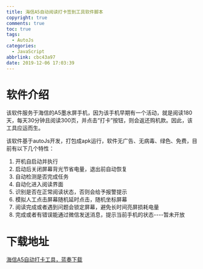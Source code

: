 ```yaml
---
title: 海信A5自动阅读打卡签到工具软件脚本
copyright: true
comments: true
toc: true
tags:
  - AutoJs
categories:
  - JavaScript
abbrlink: cbc43a97
date: 2019-12-06 17:03:39
---
```


# 软件介绍

该软件服务于海信的A5墨水屏手机，因为该手机早期有一个活动，就是阅读180天，每天30分钟且阅读300页，并点击“打卡”按钮，则会返还购机款。因此，该工具应运而生。

该软件基于autoJs开发，打包成apk运行，软件无广告、无病毒、绿色、免费，目前有以下几个特性：

1. 开机自启动并执行
2. 启动后关闭屏幕背光节省电量，退出前自动恢复
3. 自动检测是否完成任务
4. 自动化进入阅读界面
5. 识别是否在正常阅读状态，否则会给予报警提示
6. 模拟人工点击屏幕随机延时点击，随机坐标屏幕
7. 阅读完成或者遇到问题会锁定屏幕，避免长时间亮屏损耗电量
8. 完成或者有错误能通过微信发送消息，提示当前手机的状态----暂未开放

# 下载地址

[海信A5自动打卡工具，蓝奏下载](https://www.lanzous.com/b00n6ngod)


